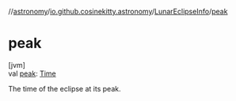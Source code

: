 //[astronomy](../../../index.md)/[io.github.cosinekitty.astronomy](../index.md)/[LunarEclipseInfo](index.md)/[peak](peak.md)

# peak

[jvm]\
val [peak](peak.md): [Time](../-time/index.md)

The time of the eclipse at its peak.
